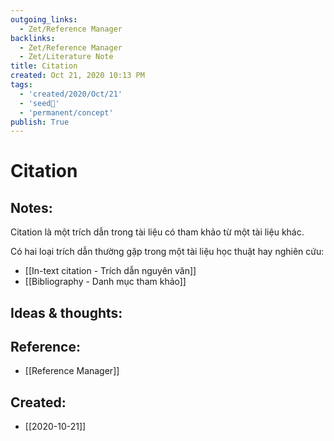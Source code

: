 ```yaml
---
outgoing_links:
  - Zet/Reference Manager
backlinks:
  - Zet/Reference Manager
  - Zet/Literature Note
title: Citation
created: Oct 21, 2020 10:13 PM
tags:
  - 'created/2020/Oct/21'
  - 'seed🥜'
  - 'permanent/concept'
publish: True
---
```

# Citation

## Notes:
Citation là một trích dẫn trong tài liệu có tham khảo từ một tài liệu khác.

Có hai loại trích dẫn thường gặp trong một tài liệu học thuật hay nghiên cứu:

- [[In-text citation - Trích dẫn nguyên văn]]
- [[Bibliography - Danh mục tham khảo]]

## Ideas & thoughts:

## Reference:
- [[Reference Manager]]
## Created:
- [[2020-10-21]]
